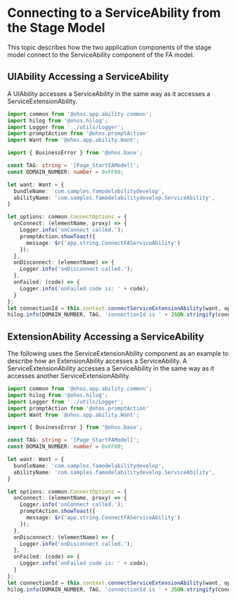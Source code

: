 # Connecting to a ServiceAbility from the Stage Model


This topic describes how the two application components of the stage model connect to the ServiceAbility component of the FA model.


## UIAbility Accessing a ServiceAbility

A UIAbility accesses a ServiceAbility in the same way as it accesses a ServiceExtensionAbility.


```ts
import common from '@ohos.app.ability.common';
import hilog from '@ohos.hilog';
import Logger from '../utils/Logger';
import promptAction from '@ohos.promptAction'
import Want from '@ohos.app.ability.Want';

import { BusinessError } from '@ohos.base';

const TAG: string = '[Page_StartFAModel]';
const DOMAIN_NUMBER: number = 0xFF00;

let want: Want = {
  bundleName: 'com.samples.famodelabilitydevelop',
  abilityName: 'com.samples.famodelabilitydevelop.ServiceAbility',
}

let options: common.ConnectOptions = {
  onConnect: (elementName, proxy) => {
    Logger.info('onConnect called.');
    promptAction.showToast({
      message: $r('app.string.ConnectFAServiceAbility')
    });
  },
  onDisconnect: (elementName) => {
    Logger.info('onDisconnect called.');
  },
  onFailed: (code) => {
    Logger.info('onFailed code is: ' + code);
  }
};
let connectionId = this.context.connectServiceExtensionAbility(want, options);
hilog.info(DOMAIN_NUMBER, TAG, 'connectionId is ' + JSON.stringify(connectionId));
```


## ExtensionAbility Accessing a ServiceAbility

The following uses the ServiceExtensionAbility component as an example to describe how an ExtensionAbility accesses a ServiceAbility. A ServiceExtensionAbility accesses a ServiceAbility in the same way as it accesses another ServiceExtensionAbility.


```ts
import common from '@ohos.app.ability.common';
import hilog from '@ohos.hilog';
import Logger from '../utils/Logger';
import promptAction from '@ohos.promptAction'
import Want from '@ohos.app.ability.Want';

import { BusinessError } from '@ohos.base';

const TAG: string = '[Page_StartFAModel]';
const DOMAIN_NUMBER: number = 0xFF00;

let want: Want = {
  bundleName: 'com.samples.famodelabilitydevelop',
  abilityName: 'com.samples.famodelabilitydevelop.ServiceAbility',
}

let options: common.ConnectOptions = {
  onConnect: (elementName, proxy) => {
    Logger.info('onConnect called.');
    promptAction.showToast({
      message: $r('app.string.ConnectFAServiceAbility')
    });
  },
  onDisconnect: (elementName) => {
    Logger.info('onDisconnect called.');
  },
  onFailed: (code) => {
    Logger.info('onFailed code is: ' + code);
  }
};
let connectionId = this.context.connectServiceExtensionAbility(want, options);
hilog.info(DOMAIN_NUMBER, TAG, 'connectionId is ' + JSON.stringify(connectionId));
```
